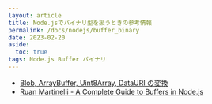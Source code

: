 ```yaml
---
layout: article
title: Node.jsでバイナリ型を扱うときの参考情報
permalink: /docs/nodejs/buffer_binary
date: 2023-02-20
aside:
  toc: true
tags: Node.js Buffer バイナリ
---
```


- [Blob, ArrayBuffer, Uint8Array, DataURI の変換](http://var.blog.jp/archives/62330155.html)
- [Ruan Martinelli - A Complete Guide to Buffers in Node.js](https://ruanmartinelli.com/posts/a-complete-guide-to-buffers)
